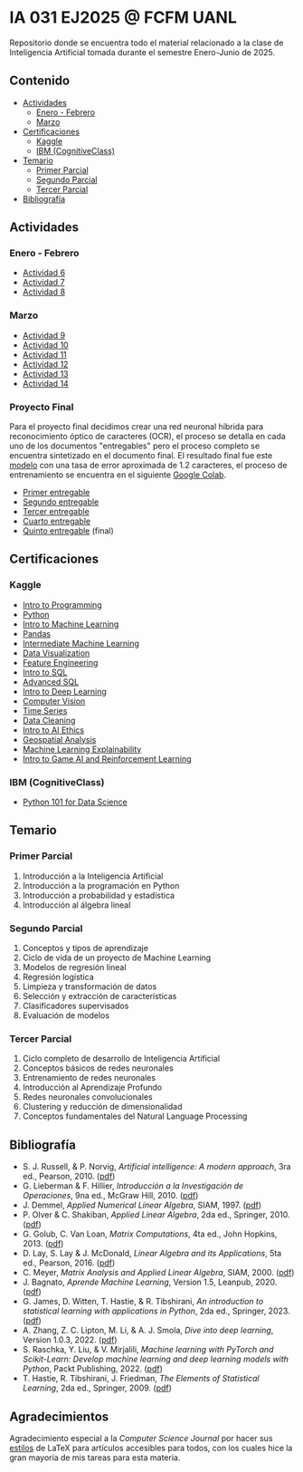 # IA 031 EJ2025 @ FCFM UANL
Repositorio donde se encuentra todo el material relacionado a la clase de Inteligencia Artificial tomada durante el semestre Enero-Junio de 2025.


## Contenido
- [Actividades](#actividades)
  - [Enero - Febrero](#enero---febrero)
  - [Marzo](#marzo)
- [Certificaciones](#certificaciones)
  - [Kaggle](#kaggle)
  - [IBM (CognitiveClass)](#ibm-cognitiveclass)
- [Temario](#temario)
  - [Primer Parcial](#primer-parcial)
  - [Segundo Parcial](#segundo-parcial)
  - [Tercer Parcial](#tercer-parcial)
- [Bibliografía](#bibliografía)


## Actividades

### Enero - Febrero
- [Actividad 6](./Actividades/Actividad%206/Actividad6.pdf)
- [Actividad 7](./Actividades/Actividad%207/Actividad7.pdf)
- [Actividad 8](./Actividades/Actividad%208/Actividad8.pdf)

### Marzo
- [Actividad 9](./Actividades/Actividad%209/Actividad%209.pdf)
- [Actividad 10](./Actividades/Actividad%2010/Actividad10.pdf)
- [Actividad 11](./Actividades/Actividad%2011/Actividad%2011.pdf)
- [Actividad 12](./Actividades/Actividad%2012/Actividad12.pdf)
- [Actividad 13](./Actividades/Actividad%2013/Actividad13.pdf)
- [Actividad 14](./Actividades/Actividad%2014/Actividad14.pdf)

### Proyecto Final

Para el proyecto final decidimos crear una red neuronal híbrida para reconocimiento óptico de caracteres (OCR), el proceso se detalla en cada uno de los documentos "entregables" pero el proceso completo se encuentra sintetizado en el documento final. El resultado final fue este [modelo](./PIA/Entregable%205/ocr_final_model.keras) con una tasa de error aproximada de 1.2 caracteres, el proceso de entrenamiento se encuentra en el siguiente [Google Colab](https://colab.research.google.com/drive/1QgsYApCrUPFSMy1X5YJxDIpFz3z0S9U8?usp=sharing).

- [Primer entregable](./PIA/Entregable%201/entregable1.pdf)
- [Segundo entregable](./PIA/Entregable%202/entregable2.pdf)
- [Tercer entregable](./PIA/Entregable%203/entregable3.pdf)
- [Cuarto entregable](./PIA/Entregable%204/entregable4.pdf)
- [Quinto entregable](./PIA/Entregable%205/entregable5.pdf) (final)

## Certificaciones

### Kaggle
- [Intro to Programming](https://www.kaggle.com/learn/certification/mnstrr/intro-to-programming)
- [Python](https://www.kaggle.com/learn/certification/mnstrr/python)
- [Intro to Machine Learning](https://www.kaggle.com/learn/certification/mnstrr/intro-to-machine-learning)
- [Pandas](https://www.kaggle.com/learn/certification/mnstrr/pandas)
- [Intermediate Machine Learning](https://www.kaggle.com/learn/certification/mnstrr/intermediate-machine-learning)
- [Data Visualization](https://www.kaggle.com/learn/certification/mnstrr/data-visualization)
- [Feature Engineering](https://www.kaggle.com/learn/certification/mnstrr/feature-engineering)
- [Intro to SQL](https://www.kaggle.com/learn/certification/mnstrr/intro-to-sql)
- [Advanced SQL](https://www.kaggle.com/learn/certification/mnstrr/advanced-sql)
- [Intro to Deep Learning](https://www.kaggle.com/learn/certification/mnstrr/intro-to-deep-learning)
- [Computer Vision](https://www.kaggle.com/learn/certification/mnstrr/computer-vision)
- [Time Series](https://www.kaggle.com/learn/certification/mnstrr/time-series)
- [Data Cleaning](https://www.kaggle.com/learn/certification/mnstrr/data-cleaning)
- [Intro to AI Ethics](https://www.kaggle.com/learn/certification/mnstrr/intro-to-ai-ethics)
- [Geospatial Analysis](https://www.kaggle.com/learn/certification/mnstrr/geospatial-analysis)
- [Machine Learning Explainability](https://www.kaggle.com/learn/certification/mnstrr/machine-learning-explainability)
- [Intro to Game AI and Reinforcement Learning](https://www.kaggle.com/learn/certification/mnstrr/intro-to-game-ai-and-reinforcement-learning)

### IBM (CognitiveClass)
- [Python 101 for Data Science](https://courses.cognitiveclass.ai/certificates/3ecce9e8f838407dbe48ace645420e0f)


## Temario

### Primer Parcial
1. Introducción a la Inteligencia Artificial
2. Introducción a la programación en Python
3. Introducción a probabilidad y estadística
4. Introducción al álgebra lineal

### Segundo Parcial
1. Conceptos y tipos de aprendizaje
2. Ciclo de vida de un proyecto de Machine Learning
3. Modelos de regresión lineal
4. Regresión logística
5. Limpieza y transformación de datos
6. Selección y extracción de características
7. Clasificadores supervisados
8. Evaluación de modelos

### Tercer Parcial
1. Ciclo completo de desarrollo de Inteligencia Artificial
2. Conceptos básicos de redes neuronales
3. Entrenamiento de redes neuronales
4. Introducción al Aprendizaje Profundo
5. Redes neuronales convolucionales
6. Clustering y reducción de dimensionalidad
7. Conceptos fundamentales del Natural Language Processing

## Bibliografía
- S. J. Russell, & P. Norvig, *Artificial intelligence: A modern approach*, 3ra ed., Pearson, 2010. ([pdf](./Libros/Artificial%20Intelligence%20-%20A%20Modern%20Approach%20(3rd%20Edition).pdf))
- G. Lieberman & F. Hillier, *Introducción a la Investigación de Operaciones*, 9na ed., McGraw Hill, 2010. ([pdf](./Libros/Introducción%20a%20la%20Investigación%20de%20Operaciones%20(9na%20ed)%20-%20Hillier%20Lieberman.pdf))
- J. Demmel, *Applied Numerical Linear Algebra*, SIAM, 1997. ([pdf](./Libros/Applied%20Numerical%20Linear%20Algebra.pdf))
- P. Olver & C. Shakiban, *Applied Linear Algebra*, 2da ed., Springer, 2010. ([pdf](./Libros/Applied%20Linear%20Algebra.pdf))
- G. Golub, C. Van Loan, *Matrix Computations*, 4ta ed., John Hopkins, 2013. ([pdf](./Libros/Matrix%20Computations.pdf))
- D. Lay, S. Lay & J. McDonald, *Linear Algebra and its Applications*, 5ta ed., Pearson, 2016. ([pdf](./Libros/Linear%20Algebra%20and%20its%20Applications.pdf))
- C. Meyer, *Matrix Analysis and Applied Linear Algebra*, SIAM, 2000. ([pdf](./Libros/Matrix%20Analysis%20and%20Applied%20Linear%20Algebra.pdf))
- J. Bagnato, *Aprende Machine Learning*, Version 1.5, Leanpub, 2020. ([pdf](./Libros/Aprende%20Machine%20Learning.pdf))
- G. James, D. Witten, T. Hastie, & R. Tibshirani, *An introduction to statistical learning with applications in Python*, 2da ed., Springer, 2023. ([pdf](./Libros/An%20Introduction%20to%20Statistical%20Learning.pdf))
- A. Zhang, Z. C. Lipton, M. Li, & A. J. Smola, *Dive into deep learning*, Version 1.0.3, 2022. ([pdf](./Libros/Dive%20into%20Deep%20Learning.pdf))
- S. Raschka, Y. Liu, & V. Mirjalili, *Machine learning with PyTorch and Scikit-Learn: Develop machine learning and deep learning models with Python*, Packt Publishing, 2022. ([pdf](./Libros/Machine%20Learning%20with%20PyTorch%20and%20Scikit-Learn.pdf))
- T. Hastie, R. Tibshirani, J. Friedman, *The Elements of Statistical Learning*, 2da ed., Springer, 2009. ([pdf](./Libros/The%20Elements%20of%20Statistical%20Learning.pdf))

## Agradecimientos
Agradecimiento especial a la *Computer Science Journal* por hacer sus [estilos](https://journals.agh.edu.pl//public/journals/4/styles/StyleWithSamples.zip) de LaTeX para artículos accesibles para todos, con los cuales hice la gran mayoría de mis tareas para esta materia.